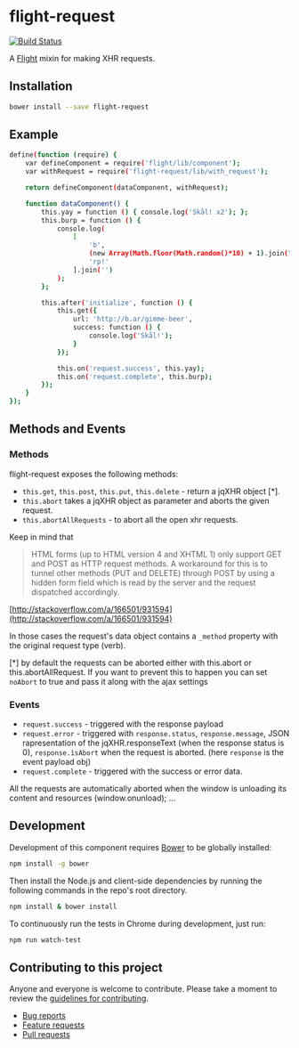 # flight-request

[![Build Status](https://secure.travis-ci.org/giuseppegurgone/flight-request.png)](http://travis-ci.org/giuseppegurgone/flight-request)

A [Flight](https://github.com/flightjs/flight) mixin for making XHR requests.

## Installation

```bash
bower install --save flight-request
```

## Example
```bash
define(function (require) {
	var defineComponent = require('flight/lib/component');
  	var withRequest = require('flight-request/lib/with_request');

	return defineComponent(dataComponent, withRequest);

	function dataComponent() {
		this.yay = function () { console.log('Skål! x2'); };
		this.burp = function () { 
			console.log(
				[
					'b', 
					(new Array(Math.floor(Math.random()*10) + 1).join("u")), 
					'rp!'
				].join('')
			); 
		};

		this.after('initialize', function () {
			this.get({
				url: 'http://b.ar/gimme-beer',
				success: function () {
					console.log('Skål!');
				}
			});

			this.on('request.success', this.yay);
			this.on('request.complete', this.burp);
		});
	}
});
```

## Methods and Events
### Methods
flight-request exposes the following methods:

* `this.get`, `this.post`, `this.put`, `this.delete` - return a jqXHR object [*].
* `this.abort` takes a jqXHR object as parameter and aborts the given request.
* `this.abortAllRequests` - to abort all the open xhr requests.

Keep in mind that
<blockquote>HTML forms (up to HTML version 4 and XHTML 1) only support GET and POST as HTTP request methods. 
A workaround for this is to tunnel other methods (PUT and DELETE) through POST by using a hidden form field 
which is read by the server and the request dispatched accordingly.</blockquote>

[http://stackoverflow.com/a/166501/931594](http://stackoverflow.com/a/166501/931594)

In those cases the request's data object contains a `_method` property with the original request type (verb).

[*] by default the requests can be aborted either with this.abort or this.abortAllRequest. If you want to prevent this to happen you can set `noAbort` to true and pass it along with the ajax settings
### Events
* `request.success` - triggered with the response payload 
* `request.error`  - triggered with `response.status`, `response.message`, JSON rapresentation of the jqXHR.responseText (when the response status is 0), `response.ìsAbort` when the request is aborted. (here `response` is the event payload obj)
* `request.complete` - triggered with the success or error data.

All the requests are automatically aborted when the window is unloading its content and resources (window.onunload);
…

## Development

Development of this component requires [Bower](http://bower.io) to be globally
installed:

```bash
npm install -g bower
```

Then install the Node.js and client-side dependencies by running the following
commands in the repo's root directory.

```bash
npm install & bower install
```

To continuously run the tests in Chrome during development, just run:

```bash
npm run watch-test
```

## Contributing to this project

Anyone and everyone is welcome to contribute. Please take a moment to
review the [guidelines for contributing](CONTRIBUTING.md).

* [Bug reports](CONTRIBUTING.md#bugs)
* [Feature requests](CONTRIBUTING.md#features)
* [Pull requests](CONTRIBUTING.md#pull-requests)
